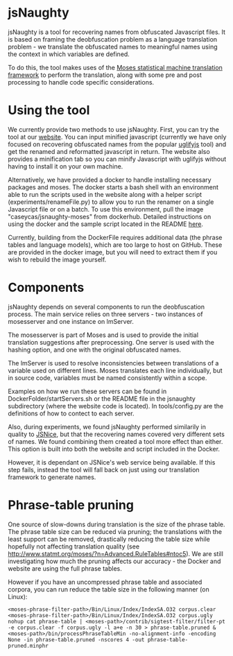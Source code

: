 # jsNaughty

jsNaughty is a tool for recovering names from obfuscated Javascript files.  It is based on 
framing the deobfuscation problem as a language translation problem - we translate the 
obfuscated names to meaningful names using the context in which variables are defined.

To do this, the tool makes uses of the [Moses statistical machine translation framework](http://www.statmt.org/moses/) 
to perform the translation, along with some pre and post processing to
handle code specific considerations.

# Using the tool

We currently provide two methods to use jsNaughty.  First, you can try the tool at our
[website](http://jsnaughty.org).  You can input minified javascript (currently we have only focused on 
recovering obfuscated names from the popular [uglifyjs](https://www.npmjs.com/package/uglifyjs) tool) 
and get the renamed and reformatted javascript in return.  The website also provides a minification
tab so you can minify Javascript with uglifyjs without having to install it on your own machine.

Alternatively, we have provided a docker to handle installing necessary packages and moses.
The docker starts a bash shell with an environment able to run the scripts used in the 
website along with a helper script (experiments/renameFile.py) to allow you to run the 
renamer on a single Javascript file or on a batch.  To use this environment, pull the image
"caseycas/jsnaughty-moses" from dockerhub.  Detailed instructions on using the docker and
the sample script located in the README [here](https://github.com/bvasiles/jsNaughty/tree/master/DockerFolder).

Currently, building from the DockerFile requires additional data (the phrase tables and 
language models), which are too large to host on GitHub.  These are provided in the docker 
image, but you will need to extract them if you wish to rebuild the image yourself.

# Components 

jsNaughty depends on several components to run the deobfuscation process.  The main service
relies on three servers - two instances of mosesserver and one instance on lmServer. 

The mosesserver is part of Moses and is used to provide the initial translation suggestions
after preprocessing.  One server is used with the hashing option, and one with the original obfuscated names.  

The lmServer is used to resolve inconsistencies between translations of a variable used on 
different lines.  Moses translates each line individually, but in source code, variables must be 
named consistently within a scope.

Examples on how we run these servers can be found in DockerFolder/startServers.sh or the README 
file in the jsnaughty subdirectory (where the website code is located).  In tools/config.py are 
the definitions of how to contect to each server.

Also, during experiments, we found jsNaughty performed similarily in quality to [JSNice](
jsnice.org), but that the recovering names covered very different sets of names.  We found 
combining them created a tool more effect than either.  This option is built into both the 
website and script included in the Docker.  

However, it is dependant on JSNice's web service being available.  If this step fails, instead
the tool will fall back on just using our translation framework to generate names.

# Phrase-table pruning

One source of slow-downs during translation is the size of the phrase table.  The phrase table 
size can be reduced via pruning; the translations with the least support can be removed, 
drastically reducing the table size while hopefully not affecting translation quality (see 
http://www.statmt.org/moses/?n=Advanced.RuleTables#ntoc5).  We are still investigating how much the 
pruning affects our accuracy - the Docker and website are using the full phrase tables.

However if you have an uncompressed phrase table and associated corpora, you can run reduce the 
table size in the following manner (on Linux):

```
<moses-phrase-filter-path>/Bin/Linux/Index/IndexSA.O32 corpus.clear
<moses-phrase-filter-path>/Bin/Linux/Index/IndexSA.O32 corpus.ugly
nohup cat phrase-table | <moses-path>/contrib/sigtest-filter/filter-pt -e corpus.clear -f corpus.ugly -l a+e -n 30 > phrase-table.pruned &
<moses-path>/bin/processPhraseTableMin -no-alignment-info -encoding None -in phrase-table.pruned -nscores 4 -out phrase-table-pruned.minphr
```

